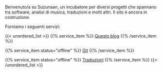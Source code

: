 ---
---
Benvenuto/a su Suzunaan, un incubatore per diversi progetti che spannano tra software, analisi di musica, traduzioni e molti altri.
Il sito è ancora in costruzione.

Forniamo i seguenti servizi:

{{< unordered_list >}}
 {{% service_item %}}
 [Questo blog](https://suzunaan.org)
 {{% /service_item %}}

 {{% service_item status="offline" %}}
 [Git](https://git.suzunaan.org)
 {{% /service_item %}}

 {{% service_item status="offline" %}}
 [Traduzioni](https://translations.suzunaan.org)
 {{% /service_item %}}
{{< /unordered_list >}}
